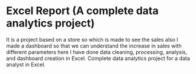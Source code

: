 # Excel Report (A complete data analytics project)
It is a project based on a store so which is made to see the sales also I made a dashboard so that we can understand the increase in sales with different parameters here I have done data cleaning, processing, analysis, and dashboard creation in Excel. Complete data analytics project for a data analyst in Excel.
